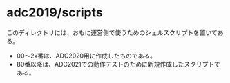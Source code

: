 adc2019/scripts
===============

このディレクトリには、おもに運営側で使うためのシェルスクリプトを置いてある。

- 00〜2x番は、ADC2020用に作成したものである。
- 80番以降は、ADC2021での動作テストのために新規作成したスクリプトである。
